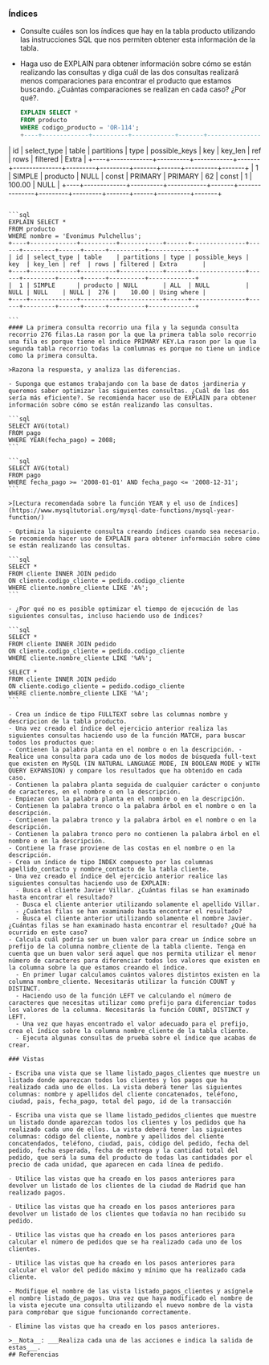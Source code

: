 
### Índices

- Consulte cuáles son los índices que hay en la tabla producto utilizando las instrucciones SQL que nos permiten obtener esta información de la tabla.
- Haga uso de EXPLAIN para obtener información sobre cómo se están realizando las consultas y diga cuál de las dos consultas realizará menos comparaciones para encontrar el producto que estamos buscando. ¿Cuántas comparaciones se realizan en cada caso? ¿Por qué?.

  ```sql
  EXPLAIN SELECT *
  FROM producto
  WHERE codigo_producto = 'OR-114';
  +----+-------------+----------+------------+-------+---------------+---------+---------+-------+------+----------+-------+
| id | select_type | table    | partitions | type  | possible_keys | key     | key_len | ref   | rows | filtered | Extra |
+----+-------------+----------+------------+-------+---------------+---------+---------+-------+------+----------+-------+
|  1 | SIMPLE      | producto | NULL       | const | PRIMARY       | PRIMARY | 62      | const |    1 |   100.00 | NULL  |
+----+-------------+----------+------------+-------+---------------+---------+---------+-------+------+----------+-------+

  ````

  ```sql
  EXPLAIN SELECT *
  FROM producto
  WHERE nombre = 'Evonimus Pulchellus';
+----+-------------+----------+------------+------+---------------+------+---------+------+------+----------+-------------+
| id | select_type | table    | partitions | type | possible_keys | key  | key_len | ref  | rows | filtered | Extra       |
+----+-------------+----------+------------+------+---------------+------+---------+------+------+----------+-------------+
|  1 | SIMPLE      | producto | NULL       | ALL  | NULL          | NULL | NULL    | NULL |  276 |    10.00 | Using where |
+----+-------------+----------+------------+------+---------------+------+---------+------+------+----------+-------------+

  ```
#### La primera consulta recorrio una fila y la segunda consulta recorrio 276 filas.La rason por la que la primera tabla solo recorrio una fila es porque tiene el indice PRIMARY KEY.La rason por la que la segunda tabla recorrio todas la comlumnas es porque no tiene un indice como la primera consulta. 

  >Razona la respuesta, y analiza las diferencias.

- Suponga que estamos trabajando con la base de datos jardineria y queremos saber optimizar las siguientes consultas. ¿Cuál de las dos sería más eficiente?. Se recomienda hacer uso de EXPLAIN para obtener información sobre cómo se están realizando las consultas.

  ```sql
  SELECT AVG(total)
  FROM pago
  WHERE YEAR(fecha_pago) = 2008;
  ```

  ```sql
  SELECT AVG(total)
  FROM pago
  WHERE fecha_pago >= '2008-01-01' AND fecha_pago <= '2008-12-31';
  ```

  >[Lectura recomendada sobre la función YEAR y el uso de índices](https://www.mysqltutorial.org/mysql-date-functions/mysql-year-function/)

- Optimiza la siguiente consulta creando índices cuando sea necesario. Se recomienda hacer uso de EXPLAIN para obtener información sobre cómo se están realizando las consultas.

  ```sql
  SELECT *
  FROM cliente INNER JOIN pedido
  ON cliente.codigo_cliente = pedido.codigo_cliente
  WHERE cliente.nombre_cliente LIKE 'A%';
  ```

- ¿Por qué no es posible optimizar el tiempo de ejecución de las siguientes consultas, incluso haciendo uso de índices?

  ```sql
  SELECT *
  FROM cliente INNER JOIN pedido
  ON cliente.codigo_cliente = pedido.codigo_cliente
  WHERE cliente.nombre_cliente LIKE '%A%';

  SELECT *
  FROM cliente INNER JOIN pedido
  ON cliente.codigo_cliente = pedido.codigo_cliente
  WHERE cliente.nombre_cliente LIKE '%A';
  ```

- Crea un índice de tipo FULLTEXT sobre las columnas nombre y descripcion de la tabla producto.
- Una vez creado el índice del ejercicio anterior realiza las siguientes consultas haciendo uso de la función MATCH, para buscar todos los productos que:
  - Contienen la palabra planta en el nombre o en la descripción. - Realice una consulta para cada uno de los modos de búsqueda full-text que existen en MySQL (IN NATURAL LANGUAGE MODE, IN BOOLEAN MODE y WITH QUERY EXPANSION) y compare los resultados que ha obtenido en cada caso.
  - Contienen la palabra planta seguida de cualquier carácter o conjunto de caracteres, en el nombre o en la descripción.
  - Empiezan con la palabra planta en el nombre o en la descripción.
  - Contienen la palabra tronco o la palabra árbol en el nombre o en la descripción.
  - Contienen la palabra tronco y la palabra árbol en el nombre o en la descripción.
  - Contienen la palabra tronco pero no contienen la palabra árbol en el nombre o en la descripción.
  - Contiene la frase proviene de las costas en el nombre o en la descripción.
  - Crea un índice de tipo INDEX compuesto por las columnas apellido_contacto y nombre_contacto de la tabla cliente.
  - Una vez creado el índice del ejercicio anterior realice las siguientes consultas haciendo uso de EXPLAIN:
    - Busca el cliente Javier Villar. ¿Cuántas filas se han examinado hasta encontrar el resultado?
    - Busca el cliente anterior utilizando solamente el apellido Villar.
    - ¿Cuántas filas se han examinado hasta encontrar el resultado?
    - Busca el cliente anterior utilizando solamente el nombre Javier. ¿Cuántas filas se han examinado hasta encontrar el resultado? ¿Qué ha ocurrido en este caso?
  - Calcula cuál podría ser un buen valor para crear un índice sobre un prefijo de la columna nombre_cliente de la tabla cliente. Tenga en cuenta que un buen valor será aquel que nos permita utilizar el menor número de caracteres para diferenciar todos los valores que existen en la columna sobre la que estamos creando el índice.
    - En primer lugar calculamos cuántos valores distintos existen en la columna nombre_cliente. Necesitarás utilizar la función COUNT y DISTINCT.
    - Haciendo uso de la función LEFT ve calculando el número de caracteres que necesitas utilizar como prefijo para diferenciar todos los valores de la columna. Necesitarás la función COUNT, DISTINCT y LEFT.
    - Una vez que hayas encontrado el valor adecuado para el prefijo, crea el índice sobre la columna nombre_cliente de la tabla cliente.
    - Ejecuta algunas consultas de prueba sobre el índice que acabas de crear.

### Vistas

- Escriba una vista que se llame listado_pagos_clientes que muestre un listado donde aparezcan todos los clientes y los pagos que ha realizado cada uno de ellos. La vista deberá tener las siguientes columnas: nombre y apellidos del cliente concatenados, teléfono, ciudad, pais, fecha_pago, total del pago, id de la transacción

- Escriba una vista que se llame listado_pedidos_clientes que muestre un listado donde aparezcan todos los clientes y los pedidos que ha realizado cada uno de ellos. La vista deberá tener las siguientes columnas: código del cliente, nombre y apellidos del cliente concatendados, teléfono, ciudad, pais, código del pedido, fecha del pedido, fecha esperada, fecha de entrega y la cantidad total del pedido, que será la suma del producto de todas las cantidades por el precio de cada unidad, que aparecen en cada línea de pedido.

- Utilice las vistas que ha creado en los pasos anteriores para devolver un listado de los clientes de la ciudad de Madrid que han realizado pagos.

- Utilice las vistas que ha creado en los pasos anteriores para devolver un listado de los clientes que todavía no han recibido su pedido.

- Utilice las vistas que ha creado en los pasos anteriores para calcular el número de pedidos que se ha realizado cada uno de los clientes.

- Utilice las vistas que ha creado en los pasos anteriores para calcular el valor del pedido máximo y mínimo que ha realizado cada cliente.

- Modifique el nombre de las vista listado_pagos_clientes y asígnele el nombre listado_de_pagos. Una vez que haya modificado el nombre de la vista ejecute una consulta utilizando el nuevo nombre de la vista para comprobar que sigue funcionando correctamente.

- Elimine las vistas que ha creado en los pasos anteriores.

>__Nota__: ___Realiza cada una de las acciones e indica la salida de estas___.
## Referencias
